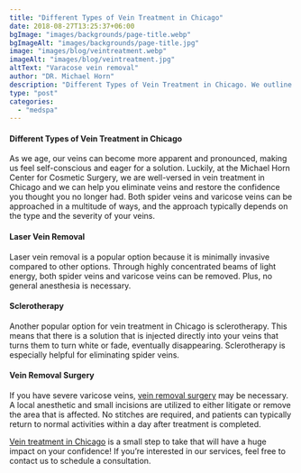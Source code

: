 ```yaml
---
title: "Different Types of Vein Treatment in Chicago"
date: 2018-08-27T13:25:37+06:00
bgImage: "images/backgrounds/page-title.webp"
bgImageAlt: "images/backgrounds/page-title.jpg"
image: "images/blog/veintreatment.webp"
imageAlt: "images/blog/veintreatment.jpg"
altText: "Varacose vein removal"
author: "DR. Michael Horn"
description: "Different Types of Vein Treatment in Chicago. We outline the types and differentiate between them. "
type: "post"
categories: 
  - "medspa"
---
```


#### Different Types of Vein Treatment in Chicago

As we age, our veins can become more apparent and pronounced, making us feel self-conscious and eager for a solution. Luckily, at the Michael Horn Center for Cosmetic Surgery, we are well-versed in vein treatment in Chicago and we can help you eliminate veins and restore the confidence you thought you no longer had. Both spider veins and varicose veins can be approached in a multitude of ways, and the approach typically depends on the type and the severity of your veins.

#### Laser Vein Removal
Laser vein removal is a popular option because it is minimally invasive compared to other options. Through highly concentrated beams of light energy, both spider veins and varicose veins can be removed. Plus, no general anesthesia is necessary.

#### Sclerotherapy
Another popular option for vein treatment in Chicago is sclerotherapy. This means that there is a solution that is injected directly into your veins that turns them to turn white or fade, eventually disappearing. Sclerotherapy is especially helpful for eliminating spider veins.

#### Vein Removal Surgery
If you have severe varicose veins, [vein removal surgery](/medspa/vein-treatments/) may be necessary. A local anesthetic and small incisions are utilized to either litigate or remove the area that is affected. No stitches are required, and patients can typically return to normal activities within a day after treatment is completed.

[Vein treatment in Chicago](/medspa/vein-treatments/) is a small step to take that will have a huge impact on your confidence! If you’re interested in our services, feel free to contact us to schedule a consultation.